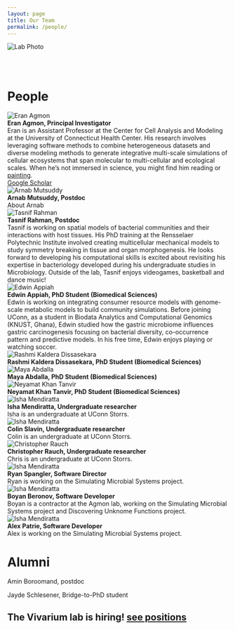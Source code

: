 ```yaml
---
layout: page
title: Our Team
permalink: /people/
---
```


<img src="https://raw.githubusercontent.com/eagmon/eagmon.github.io/master/images/agmon_lab_2025.jpg" alt="Lab Photo" />

<br/><br/>

# **People**

<div class="person">
    <img src="https://raw.githubusercontent.com/eagmon/eagmon.github.io/master/images/eran2024.JPG" alt="Eran Agmon" class="people-image" />
    <div class="person-info">
        <strong>Eran Agmon, Principal Investigator</strong><br/>
        Eran is an Assistant Professor at the Center for Cell Analysis and Modeling at the University of Connecticut Health Center. 
        His research involves leveraging software methods to combine heterogeneous datasets and diverse modeling methods to generate integrative multi-scale simulations of cellular ecosystems that span molecular to multi-cellular and ecological scales.
        When he’s not immersed in science, you might find him reading or <a href="https://eagmon.github.io/art/" target="_blank">painting</a>.
        <br/>
        <a href="https://scholar.google.com/citations?user=H1ZNVSYAAAAJ&hl=en" target="_blank">Google Scholar</a>
    </div>
</div>

<div class="person">
    <img src="https://raw.githubusercontent.com/eagmon/eagmon.github.io/master/images/microbe_arnab.png" alt="Arnab Mutsuddy" class="people-image" />
    <div class="person-info">
        <strong>Arnab Mutsuddy, Postdoc</strong><br/>
        About Arnab
        <br/>
    </div>
</div>

<div class="person">
    <img src="https://raw.githubusercontent.com/eagmon/eagmon.github.io/master/images/microbe_tasnif.png" alt="Tasnif Rahman" class="people-image" />
    <div class="person-info">
        <strong>Tasnif Rahman, Postdoc</strong><br/>
Tasnif is working on spatial models of bacterial communities and their interactions with host tissues. 
His PhD training at the Rensselaer Polytechnic Institute involved creating multicellular mechanical models to study symmetry breaking in tissue and organ morphogenesis. He looks forward to developing his computational skills is excited about revisiting his expertise in bacteriology developed during his undergraduate studies in Microbiology. 
Outside of the lab, Tasnif enjoys videogames, basketball and dance music!
        <br/>
    </div>
</div>

<div class="person">
    <img src="https://raw.githubusercontent.com/eagmon/eagmon.github.io/master/images/edwin.png" alt="Edwin Appiah" class="people-image" />
    <div class="person-info">
        <strong>Edwin Appiah, PhD Student (Biomedical Sciences)</strong><br/>
Edwin is working on integrating consumer resource models with genome-scale metabolic models to build community simulations. 
Before joining UConn, as a student in Biodata Analytics and Computational Genomics (KNUST, Ghana), Edwin studied how the gastric microbiome influences gastric carcinogenesis focusing on bacterial diversity, co-occurrence pattern and predictive models. 
In his free time, Edwin enjoys playing or watching soccer.
    </div>
</div>

<div class="person">
    <img src="https://raw.githubusercontent.com/eagmon/eagmon.github.io/master/images/microbe_rashmi.png" alt="Rashmi Kaldera Dissasekara" class="people-image" />
    <div class="person-info">
        <strong>Rashmi Kaldera Dissasekara, PhD Student (Biomedical Sciences)</strong><br/>
    </div>
</div>

<div class="person">
    <img src="https://raw.githubusercontent.com/eagmon/eagmon.github.io/master/images/microbe_maya.png" alt="Maya Abdalla" class="people-image" />
    <div class="person-info">
        <strong>Maya Abdalla, PhD Student (Biomedical Sciences)</strong><br/>
    </div>
</div>

<div class="person">
    <img src="https://raw.githubusercontent.com/eagmon/eagmon.github.io/master/images/microbe_tanvir.png" alt="Neyamat Khan Tanvir" class="people-image" />
    <div class="person-info">
        <strong>Neyamat Khan Tanvir, PhD Student (Biomedical Sciences)</strong><br/>
    </div>
</div>

<div class="person">
    <img src="https://raw.githubusercontent.com/eagmon/eagmon.github.io/master/images/microbescientist1.png" alt="Isha Mendiratta" class="people-image" />
    <div class="person-info">
        <strong>Isha Mendiratta, Undergraduate researcher</strong><br/>
        Isha is an undergraduate at UConn Storrs.
    </div>
</div>

<div class="person">
    <img src="https://raw.githubusercontent.com/eagmon/eagmon.github.io/master/images/microbescientist2.png" alt="Isha Mendiratta" class="people-image" />
    <div class="person-info">
        <strong>Colin Slavin, Undergraduate researcher</strong><br/>
        Colin is an undergraduate at UConn Storrs.
    </div>
</div>

<div class="person">
    <img src="https://raw.githubusercontent.com/eagmon/eagmon.github.io/master/images/microbescientist3.png" alt="Christopher Rauch" class="people-image" />
    <div class="person-info">
        <strong>Christopher Rauch, Undergraduate researcher</strong><br/>
        Chris is an undergraduate at UConn Storrs.
    </div>
</div>

<div class="person">
    <img src="https://raw.githubusercontent.com/eagmon/eagmon.github.io/master/images/microbescientist4.png" alt="Isha Mendiratta" class="people-image" />
    <div class="person-info">
        <strong>Ryan Spangler, Software Director</strong><br/>
        Ryan is working on the Simulating Microbial Systems project.
    </div>
</div>

<div class="person">
    <img src="https://raw.githubusercontent.com/eagmon/eagmon.github.io/master/images/microbescientist4.png" alt="Isha Mendiratta" class="people-image" />
    <div class="person-info">
        <strong>Boyan Beronov, Software Developer</strong><br/>
        Boyan is a contractor at the Agmon lab, working on the Simulating Microbial Systems project and Discovering Unknome Functions project.
    </div>
</div>

<div class="person">
    <img src="https://raw.githubusercontent.com/eagmon/eagmon.github.io/master/images/microbescientist4.png" alt="Isha Mendiratta" class="people-image" />
    <div class="person-info">
        <strong>Alex Patrie, Software Developer</strong><br/>
        Alex is working on the Simulating Microbial Systems project.
    </div>
</div>

# **Alumni**
Amin Boroomand, postdoc

Jayde Schlesener, Bridge-to-PhD student


## The Vivarium lab is hiring! [see positions](https://eagmon.github.io/jobs/)
